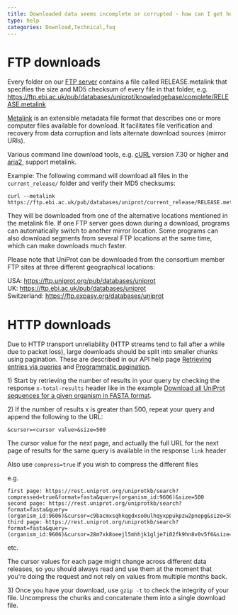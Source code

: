 ```yaml
---
title: Downloaded data seems incomplete or corrupted - how can I get help with download problems?
type: help
categories: Download,Technical,faq
---
```


# FTP downloads

Every folder on our [FTP server](https://ftp.ebi.ac.uk/) contains a file called RELEASE.metalink that specifies the size and MD5 checksum of every file in that folder, e.g.  
<https://ftp.ebi.ac.uk/pub/databases/uniprot/knowledgebase/complete/RELEASE.metalink>

[Metalink](http://en.wikipedia.org/wiki/Metalink) is an extensible metadata file format that describes one or more computer files available for download. It facilitates file verification and recovery from data corruption and lists alternate download sources (mirror URIs).

Various command line download tools, e.g. [cURL](http://curl.haxx.se/) version 7.30 or higher and [aria2](http://aria2.sourceforge.net/), support metalink.

Example: The following command will download all files in the `current_release/` folder and verify their MD5 checksums:

    curl --metalink https://ftp.ebi.ac.uk/pub/databases/uniprot/current_release/RELEASE.metalink

They will be downloaded from one of the alternative locations mentioned in the metalink file. If one FTP server goes down during a download, programs can automatically switch to another mirror location. Some programs can also download segments from several FTP locations at the same time, which can make downloads much faster.

Please note that UniProt can be downloaded from the consortium member FTP sites at three different geographical locations:

USA: <https://ftp.uniprot.org/pub/databases/uniprot>  
UK: <https://ftp.ebi.ac.uk/pub/databases/uniprot>  
Switzerland: <https://ftp.expasy.org/databases/uniprot>

# HTTP downloads

Due to HTTP transport unreliability (HTTP streams tend to fail after a while due to packet loss), large downloads should be split into smaller chunks using pagination. These are described in our API help page [Retrieving entries via queries](https://www.uniprot.org/help/api_queries) and [Programmatic pagination](https://www.uniprot.org/help/pagination).

1\) Start by retrieving the number of results in your query by checking the response `x-total-results` header like in the example [Download all UniProt sequences for a given organism in FASTA format](https://www.uniprot.org/help/programmatic_access#downloading).

2\) If the number of results x is greater than 500, repeat your query and append the following to the URL:

    &cursor=<cursor value>&size=500

The cursor value for the next page, and actually the full URL for the next page of results for the same query is available in the response `link` header

Also use `compress=true` if you wish to compress the different files

e.g.

    first page: https://rest.uniprot.org/uniprotkb/search?compressed=true&format=fasta&query=(organism_id:9606)&size=500
    second page: https://rest.uniprot.org/uniprotkb/search?format=fasta&query=(organism_id:9606)&cursor=c9bacmxsqhkqgdxso0ulhqyxppukpzw2pnepg&size=500
    third page: https://rest.uniprot.org/uniprotkb/search?format=fasta&query=(organism_id:9606)&cursor=28m7xk8oeejl5mhhjk1glje7i02fk9hn8v0v5f6&size=500

etc.

The cursor values for each page might change across different data releases, so you should always read and use them at the moment that you're doing the request and not rely on values from multiple months back.

3\) Once you have your download, use `gzip -t` to check the integrity of your file. Uncompress the chunks and concatenate them into a single download file.
